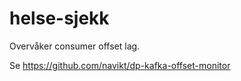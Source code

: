 # helse-sjekk

Overvåker consumer offset lag.

Se https://github.com/navikt/dp-kafka-offset-monitor
